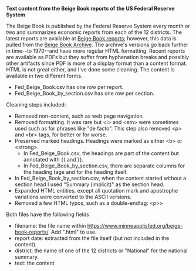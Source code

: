 **Text content from the Beige Book reports of the US Federal Reserve System**

The Beige Book is published by the Federal Reserve System every month or two and summarizes economic reports from each of the 12 districts.
The latest reports are available at [Beige Book reports](https://www.federalreserve.gov/monetarypolicy/beige-book-default.htm);
however, this data is pulled from the [Beige Book Archive](https://www.federalreserve.gov/monetarypolicy/beige-book-archive.htm).
The archive's versions go back further in time--to 1970--and have more regular HTML formatting. Recent reports are available
as PDFs but they suffer from hyphenation breaks and possibly other artifacts since PDF is more of a display format than a content format.
HTML is not great either, and I've done some cleaning. The content is available in two different forms.
* Fed_Beige_Book.csv has one row per report.
* Fed_Beige_Book_by_section.csv has one row per section.

Cleaning steps included:
* Removed non-content, such as web page navigation.
* Removed formatting. It was rare but &lt;i&gt; and &lt;em&gt; were sometimes used such as for phrases like "de facto". This step also removed &lt;p&gt; and &lt;br&gt; tags, for better or for worse.
* Preserved marked headings. Headings were marked as either &lt;b&gt; or &lt;strong&gt;.
    * In Fed_Beige_Book.csv, the headings are part of the content but annotated with {{ and }}.
    * In Fed_Beige_Book_by_section.csv, there are separate columns for the heading tage and for the heading itself.
* In Fed_Beige_Book_by_section.csv, when the content started without a section head I used "Summary (implicit)" as the section head.
* Expanded HTML entities, except all quotation mark and apostrophe variations were converted to the ASCII versions.
* Removed a few HTML typos, such as a double-endtag: &lt;p&gt;&gt;

Both files have the following fields
* filename: the file name within https://www.minneapolisfed.org/beige-book-reports/. Add ".html" to use.
* report date: extracted from the file itself (but not included in the content).
* district: the name of one of the 12 districts or "National" for the national summary.
* text: the content
